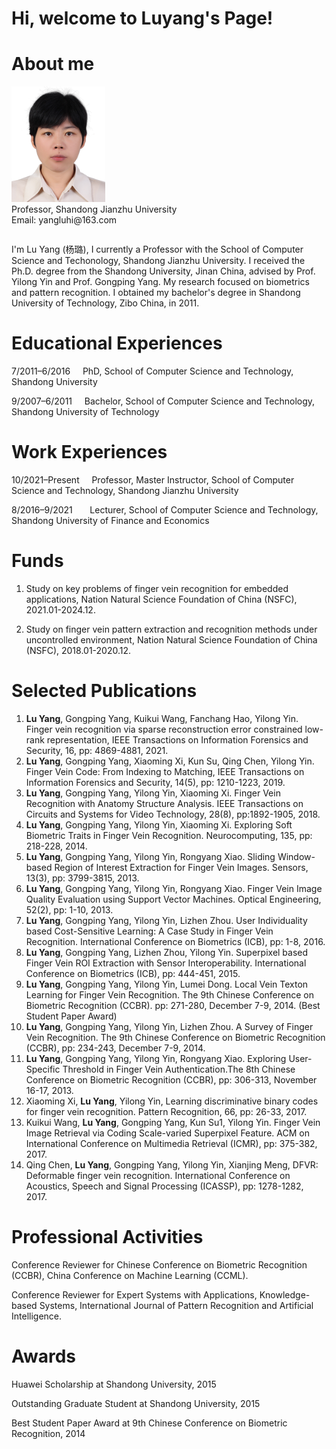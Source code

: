 # Hi, welcome to Luyang's Page!
# About me 
<table border="0">
  <tr>
      <img src="/luyangb.JPG" width="150" high="150">
      <br>Professor, Shandong Jianzhu University
      <br>Email: yangluhi@163.com
  </tr>
 </table>
  I'm Lu Yang (杨璐), I currently a Professor with the School of Computer Science and Techonology, Shandong Jianzhu University. I received the Ph.D. degree from the Shandong University, Jinan China, advised by Prof. Yilong Yin and Prof. Gongping Yang. My research focused on biometrics and pattern recognition. I obtained my bachelor's degree in Shandong University of Technology, Zibo China, in 2011.  
  
# Educational Experiences
7/2011–6/2016 &nbsp;&nbsp;&nbsp; PhD, School of Computer Science and Technology, Shandong University

9/2007–6/2011 &nbsp;&nbsp;&nbsp; Bachelor, School of Computer Science and Technology, Shandong University of Technology

# Work Experiences
10/2021–Present	&nbsp;&nbsp;&nbsp; Professor, Master Instructor, School of Computer Science and Technology, Shandong Jianzhu University

8/2016–9/2021 &nbsp;&nbsp;&nbsp;&nbsp;&nbsp; Lecturer, School of Computer Science and Technology, Shandong University of Finance and Economics

# Funds
1. Study on key problems of finger vein recognition for embedded applications, Nation Natural Science Foundation of China (NSFC), 2021.01-2024.12.

2. Study on finger vein pattern extraction and recognition methods under uncontrolled environment, Nation Natural Science Foundation of China (NSFC), 2018.01-2020.12.

# Selected Publications
1. **Lu Yang**, Gongping Yang, Kuikui Wang, Fanchang Hao, Yilong Yin. Finger vein recognition via sparse reconstruction error constrained low-rank representation, IEEE Transactions on Information Forensics and Security, 16, pp: 4869-4881, 2021. 
2. **Lu Yang**, Gongping Yang, Xiaoming Xi, Kun Su, Qing Chen, Yilong Yin. Finger Vein Code: From Indexing to Matching, IEEE Transactions on Information Forensics and Security, 14(5), pp: 1210-1223, 2019. 
3. **Lu Yang**, Gongping Yang, Yilong Yin, Xiaoming Xi. Finger Vein Recognition with Anatomy Structure Analysis. IEEE Transactions on Circuits and Systems for Video Technology, 28(8), pp:1892-1905, 2018. 
4. **Lu Yang**, Gongping Yang, Yilong Yin, Xiaoming Xi. Exploring Soft Biometric Traits in Finger Vein Recognition. Neurocomputing, 135, pp: 218-228, 2014. 
5. **Lu Yang**, Gongping Yang, Yilong Yin, Rongyang Xiao. Sliding Window-based Region of Interest Extraction for Finger Vein Images. Sensors, 13(3), pp: 3799-3815, 2013. 
6. **Lu Yang**, Gongping Yang, Yilong Yin, Rongyang Xiao. Finger Vein Image Quality Evaluation using Support Vector Machines. Optical Engineering, 52(2), pp: 1-10, 2013. 
7. **Lu Yang**, Gongping Yang, Yilong Yin, Lizhen Zhou. User Individuality based Cost-Sensitive Learning: A Case Study in Finger Vein Recognition. International Conference on Biometrics (ICB), pp: 1-8, 2016.
8. **Lu Yang**, Gongping Yang, Lizhen Zhou, Yilong Yin. Superpixel based Finger Vein ROI Extraction with Sensor Interoperability. International Conference on Biometrics (ICB), pp: 444-451, 2015.
9. **Lu Yang**, Gongping Yang, Yilong Yin, Lumei Dong. Local Vein Texton Learning for Finger Vein Recognition. The 9th Chinese Conference on Biometric Recognition (CCBR). pp: 271-280, December 7-9, 2014. (Best Student Paper Award) 
10. **Lu Yang**, Gongping Yang, Yilong Yin, Lizhen Zhou. A Survey of Finger Vein Recognition. The 9th Chinese Conference on Biometric Recognition (CCBR), pp: 234-243, December 7-9, 2014.
11. **Lu Yang**, Gongping Yang, Yilong Yin, Rongyang Xiao. Exploring User-Specific Threshold in Finger Vein Authentication.The 8th Chinese Conference on Biometric Recognition (CCBR), pp: 306-313, November 16-17, 2013.
12. Xiaoming Xi, **Lu Yang**, Yilong Yin, Learning discriminative binary codes for finger vein recognition. Pattern Recognition, 66, pp: 26-33, 2017.
13. Kuikui Wang, **Lu Yang**, Gongping Yang, Kun Su1, Yilong Yin. Finger Vein Image Retrieval via Coding Scale-varied Superpixel Feature. ACM on International Conference on Multimedia Retrieval (ICMR), pp: 375-382, 2017. 
14. Qing Chen, **Lu Yang**, Gongping Yang, Yilong Yin, Xianjing Meng, DFVR: Deformable finger vein recognition. International Conference on Acoustics, Speech and Signal Processing (ICASSP), pp: 1278-1282, 2017.

# Professional Activities
Conference Reviewer for Chinese Conference on Biometric Recognition (CCBR), China Conference on Machine Learning (CCML).

Conference Reviewer for Expert Systems with Applications, Knowledge-based Systems, International Journal of Pattern Recognition and Artificial Intelligence.

# Awards
Huawei Scholarship at Shandong University, 2015

Outstanding Graduate Student at Shandong University, 2015

Best Student Paper Award at 9th Chinese Conference on Biometric Recognition, 2014
